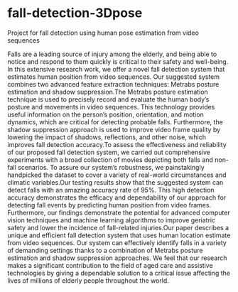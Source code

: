 # fall-detection-3Dpose
Project for fall detection using human pose estimation from video sequences

Falls are a leading source of injury among the
elderly, and being able to notice and respond to them quickly is
critical to their safety and well-being. In this extensive research
work, we offer a novel fall detection system that estimates
human position from video sequences. Our suggested system
combines two advanced feature extraction techniques: Metrabs
posture estimation and shadow suppression.The Metrabs posture
estimation technique is used to precisely record and evaluate the
human body’s posture and movements in video sequences. This
technology provides useful information on the person’s position,
orientation, and motion dynamics, which are critical for detecting
probable falls. Furthermore, the shadow suppression approach
is used to improve video frame quality by lowering the impact
of shadows, reflections, and other noise, which improves fall
detection accuracy.To assess the effectiveness and reliability of
our proposed fall detection system, we carried out comprehensive
experiments with a broad collection of movies depicting both
falls and non-fall scenarios. To assure our system’s robustness,
we painstakingly handpicked the dataset to cover a variety
of real-world circumstances and climatic variables.Our testing
results show that the suggested system can detect falls with an
amazing accuracy rate of 95%. This high detection accuracy
demonstrates the efficacy and dependability of our approach for
detecting fall events by predicting human position from video
frames. Furthermore, our findings demonstrate the potential
for advanced computer vision techniques and machine learning
algorithms to improve geriatric safety and lower the incidence of
fall-related injuries.Our paper describes a unique and efficient
fall detection system that uses human location estimate from
video sequences. Our system can effectively identify falls in a
variety of demanding settings thanks to a combination of Metrabs
posture estimation and shadow suppression approaches. We feel
that our research makes a significant contribution to the field
of aged care and assistive technologies by giving a dependable
solution to a critical issue affecting the lives of millions of elderly
people throughout the world.
